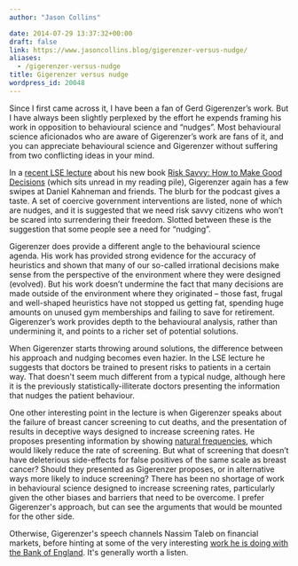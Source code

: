 ```yaml
---
author: "Jason Collins"

date: 2014-07-29 13:37:32+00:00
draft: false
link: https://www.jasoncollins.blog/gigerenzer-versus-nudge/
aliases:
  - /gigerenzer-versus-nudge
title: Gigerenzer versus nudge
wordpress_id: 20048
---
```


Since I first came across it, I have been a fan of Gerd Gigerenzer’s work. But I have always been slightly perplexed by the effort he expends framing his work in opposition to behavioural science and “nudges”. Most behavioural science aficionados who are aware of Gigerenzer’s work are fans of it, and you can appreciate behavioural science and Gigerenzer without suffering from two conflicting ideas in your mind.

In a [recent LSE lecture](http://www.lse.ac.uk/publicEvents/events/2014/05/20140521t1830vOT.aspx) about his new book [Risk Savvy: How to Make Good Decisions](https://www.jasoncollins.blog/nudging-citizens-to-be-risk-savvy/) (which sits unread in my reading pile), Gigerenzer again has a few swipes at Daniel Kahneman and friends. The blurb for the podcast gives a taste. A set of coercive government interventions are listed, none of which are nudges, and it is suggested that we need risk savvy citizens who won’t be scared into surrendering their freedom. Slotted between these is the suggestion that some people see a need for “nudging”.

Gigerenzer does provide a different angle to the behavioural science agenda. His work has provided strong evidence for the accuracy of heuristics and shown that many of our so-called irrational decisions make sense from the perspective of the environment where they were designed (evolved). But his work doesn’t undermine the fact that many decisions are made outside of the environment where they originated – those fast, frugal and well-shaped heuristics have not stopped us getting fat, spending huge amounts on unused gym memberships and failing to save for retirement. Gigerenzer’s work provides depth to the behavioural analysis, rather than undermining it, and points to a richer set of potential solutions.

When Gigerenzer starts throwing around solutions, the difference between his approach and nudging becomes even hazier. In the LSE lecture he suggests that doctors be trained to present risks to patients in a certain way. That doesn't seem much different from a typical nudge, although here it is the previously statistically-illiterate doctors presenting the information that nudges the patient behaviour.

One other interesting point in the lecture is when Gigerenzer speaks about the failure of breast cancer screening to cut deaths, and the presentation of results in deceptive ways designed to increase screening rates. He proposes presenting information by showing [natural frequencies](http://www.bmj.com/content/343/bmj.d6386), which would likely reduce the rate of screening. But what of screening that doesn’t have deleterious side-effects for false positives of the same scale as breast cancer? Should they presented as Gigerenzer proposes, or in alternative ways more likely to induce screening? There has been no shortage of work in behavioural science designed to increase screening rates, particularly given the other biases and barriers that need to be overcome. I prefer Gigerenzer's approach, but can see the arguments that would be mounted for the other side.

Otherwise, Gigerenzer's speech channels Nassim Taleb on financial markets, before hinting at some of the very interesting [work he is doing with the Bank of England](http://www.bankofengland.co.uk/research/Documents/fspapers/fs_paper28.pdf). It's generally worth a listen.
